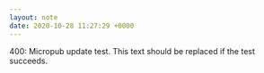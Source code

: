 ```yaml
---
layout: note
date: 2020-10-28 11:27:29 +0000
---
```


400: Micropub update test. This text should be replaced if the test succeeds.
